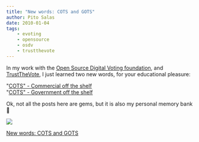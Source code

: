 ```yaml
---
title: "New words: COTS and GOTS"
author: Pito Salas
date: 2010-01-04
tags:
    - evoting
    - opensource
    - osdv
    - trustthevote
---
```




In my work with the [Open Source Digital Voting
foundation](<http://www.osdv.org>), and
[TrustTheVote](<www.trustthevote.org>), I just learned two new words, for your
educational pleasure:

"[COTS" - Commercial off the
shelf](<http://en.wikipedia.org/wiki/Commercial_off-the-shelf>)  
"[COTS" - Government off the
shelf](<http://en.wikipedia.org/wiki/Government_off-the-shelf>)

Ok, not all the posts here are gems, but it is also my personal memory bank 🙂

![](https://i0.wp.com/img.zemanta.com/pixy.gif?w=584)


[New words: COTS and GOTS](None)
